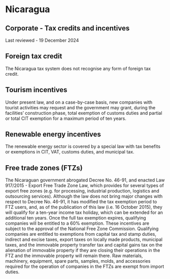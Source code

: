 # Nicaragua
## Corporate - Tax credits and incentives
Last reviewed - 19 December 2024
## Foreign tax credit
The Nicaragua tax system does not recognise any form of foreign tax credit.
## Tourism incentives
Under present law, and on a case-by-case basis, new companies with tourist activities may request and the government may grant, during the facilities’ construction phase, total exemption of customs duties and partial or total CIT exemption for a maximum period of ten years.
## Renewable energy incentives
The renewable energy sector is covered by a special law with tax benefits or exemptions in CIT, VAT, customs duties, and municipal tax.
## Free trade zones (FTZs)
The Nicaraguan government abrogated Decree No. 46-91, and enacted Law 917/2015 - Export Free Trade Zone Law, which provides for several types of export free zones (e.g. for processing, industrial production, logistics and outsourcing services).
Although the law does not bring major changes with respect to Decree No. 46-91, it has modified the tax exemption period to FTZ users, and, as of the publication of this law (i.e. 16 October 2015), they will qualify for a ten-year income tax holiday, which can be extended for an additional ten years. Once the full tax exemption expires, qualifying companies will be entitled to a 60% exemption. These incentives are subject to the approval of the National Free Zone Commission.
Qualifying companies are entitled to exemptions from capital tax and stamp duties, indirect and excise taxes, export taxes on locally made products, municipal taxes, and the immovable property transfer tax and capital gains tax on the alienation of immovable property if they are closing their operations in the FTZ and the immovable property will remain there.
Raw materials, machinery, equipment, spare parts, samples, molds, and accessories required for the operation of companies in the FTZs are exempt from import duties.
